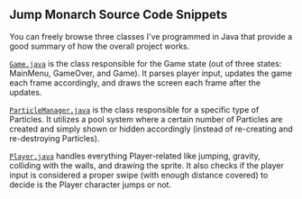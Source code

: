 ## Jump Monarch Source Code Snippets
You can freely browse three classes I've programmed in Java that provide a good summary of how the overall project works.

[`Game.java`](Game.java) is the class responsible for the Game state (out of three states: MainMenu, GameOver, and Game). It parses player input, updates the game each frame accordingly, and draws the screen each frame after the updates.

[`ParticleManager.java`](ParticleManager.java) is the class responsible for a specific type of Particles. It utilizes a pool system where a certain number of Particles are created and simply shown or hidden accordingly (instead of re-creating and re-destroying Particles).

[`Player.java`](Player.java) handles everything Player-related like jumping, gravity, colliding with the walls, and drawing the sprite. It also checks if the player input is considered a proper swipe (with enough distance covered) to decide is the Player character jumps or not.